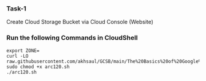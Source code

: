### Task-1
Create Cloud Storage Bucket via Cloud Console (Website)

### Run the following Commands in CloudShell

```
export ZONE=
curl -LO raw.githubusercontent.com/akhsaul/GCSB/main/The%20Basics%20of%20Google%20Cloud%20Compute%20Challenge%20Lab/arc120.sh
sudo chmod +x arc120.sh
./arc120.sh
```